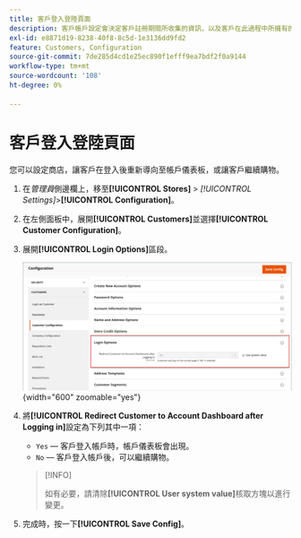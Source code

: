 ```yaml
---
title: 客戶登入登陸頁面
description: 客戶帳戶設定會決定客戶註冊期間所收集的資訊，以及客戶在此過程中所擁有的體驗。
exl-id: e8871d19-8238-40f8-8c5d-1e3136dd9fd2
feature: Customers, Configuration
source-git-commit: 7de285d4cd1e25ec890f1efff9ea7bdf2f0a9144
workflow-type: tm+mt
source-wordcount: '108'
ht-degree: 0%

---
```


# 客戶登入登陸頁面

您可以設定商店，讓客戶在登入後重新導向至帳戶儀表板，或讓客戶繼續購物。

1. 在&#x200B;_管理員_&#x200B;側邊欄上，移至&#x200B;**[!UICONTROL Stores]** > _[!UICONTROL Settings]_>**[!UICONTROL Configuration]**。

1. 在左側面板中，展開&#x200B;**[!UICONTROL Customers]**&#x200B;並選擇&#x200B;**[!UICONTROL Customer Configuration]**。

1. 展開&#x200B;**[!UICONTROL Login Options]**&#x200B;區段。

   ![登入選項](assets/customer-configuration-login-options.png){width="600" zoomable="yes"}

1. 將&#x200B;**[!UICONTROL Redirect Customer to Account Dashboard after Logging in]**&#x200B;設定為下列其中一項：

   - `Yes` — 客戶登入帳戶時，帳戶儀表板會出現。
   - `No` — 客戶登入帳戶後，可以繼續購物。

   >[!INFO]
   >
   >如有必要，請清除&#x200B;**[!UICONTROL User system value]**&#x200B;核取方塊以進行變更。

1. 完成時，按一下&#x200B;**[!UICONTROL Save Config]**。
